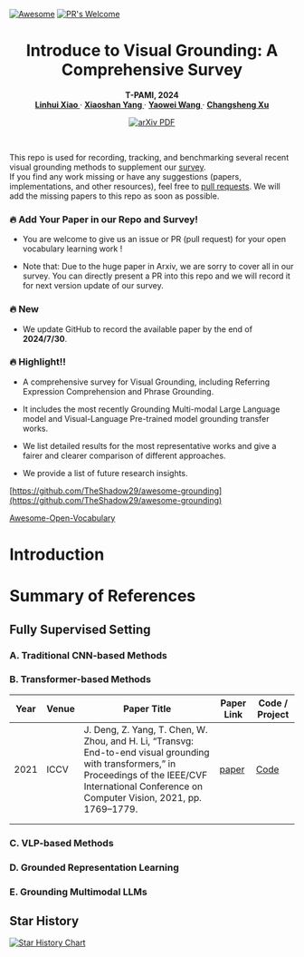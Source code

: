 [![Awesome](https://cdn.rawgit.com/sindresorhus/awesome/d7305f38d29fed78fa85652e3a63e154dd8e8829/media/badge.svg)](https://github.com/sindresorhus/awesome)
[![PR's Welcome](https://img.shields.io/badge/PRs-welcome-brightgreen.svg?style=flat)](https://github.com/linhuixiao/Awesome-Visual-Grounding/pulls)
<br />
<p align="center">
  <h1 align="center">Introduce to Visual Grounding: A Comprehensive Survey</h1>
  <p align="center">
    <b> T-PAMI, 2024 </b>
    <br />
    <a href="https://scholar.google.com.hk/citations?user=4rTE4ogAAAAJ&hl=zh-CN&oi=sra"><strong> Linhui Xiao </strong></a>
    ·
    <a href="https://yangxs.ac.cn/home"><strong>Xiaoshan Yang </strong></a>
    ·
    <a href="https://scholar.google.com.hk/citations?user=o_DllmIAAAAJ&hl=zh-CN"><strong>Yaowei Wang </strong></a>
    ·
    <a href="https://scholar.google.com.hk/citations?user=hI9NRDkAAAAJ&hl=zh-CN"><strong>Changsheng Xu</strong></a>
  </p>

  <p align="center">
    <a href='https://arxiv.org/'>
      <img src='https://img.shields.io/badge/arXiv-PDF-green?style=flat&logo=arXiv&logoColor=green' alt='arXiv PDF'>
    </a>

[//]: # (    <a href='https://ieeexplore.ieee.org/document/10420487'>)
[//]: # (      <img src='https://img.shields.io/badge/TPAMI-PDF-blue?style=flat&logo=IEEE&logoColor=green' alt='TPAMI PDF'>)
[//]: # (    </a>)
[//]: # (  </p>)
<br />

This repo is used for recording, tracking, and benchmarking several recent visual grounding methods to supplement our [survey]().  
If you find any work missing or have any suggestions (papers, implementations, and other resources), feel free to [pull requests](https://github.com/linhuixiao/Awesome-Visual-Grounding/pulls).
We will add the missing papers to this repo as soon as possible.

### 🔥 Add Your Paper in our Repo and Survey!

- You are welcome to give us an issue or PR (pull request) for your open vocabulary learning work !

- Note that: Due to the huge paper in Arxiv, we are sorry to cover all in our survey. You can directly present a PR into this repo and we will record it for next version update of our survey.

[//]: # (- **Our survey will be updated in 2024.3.**)


### 🔥 New

[//]: # ([-] Our work is accepted by T-PAMI !!! 🔥🔥🔥)

[//]: # ([-] We update GitHub to record the available paper by the end of **2024/1/10**.)

- We update GitHub to record the available paper by the end of **2024/7/30**.


### 🔥 Highlight!!

- A comprehensive survey for Visual Grounding, including Referring Expression Comprehension and Phrase Grounding.

- It includes the most recently Grounding Multi-modal Large Language model and Visual-Language Pre-trained model grounding transfer works. 

- We list detailed results for the most representative works and give a fairer and clearer comparison of different approaches.

- We provide a list of future research insights.


[https://github.com/TheShadow29/awesome-grounding](https://github.com/TheShadow29/awesome-grounding)

[Awesome-Open-Vocabulary](https://github.com/jianzongwu/Awesome-Open-Vocabulary)

# Introduction



# Summary of References

## Fully Supervised Setting

### A. Traditional CNN-based Methods

### B. Transformer-based Methods




| Year | Venue | Paper Title | Paper Link                                                                                                                                    | Code / Project |
|------|-------| ---- |---------------------------------------------------------------------------------------------------------------------------------------------|----------------|
| 2021 | ICCV   | J. Deng, Z. Yang, T. Chen, W. Zhou, and H. Li, “Transvg: End-to-end visual grounding with transformers,” in Proceedings of the IEEE/CVF International Conference on Computer Vision, 2021, pp. 1769–1779.    | [paper](http://openaccess.thecvf.com/content/ICCV2021/html/Deng_TransVG_End-to-End_Visual_Grounding_With_Transformers_ICCV_2021_paper.html) | [Code](https://github.com/djiajunustc/TransVG) 
|      |       |      |                                                                                                                                             |
|      |       |      |                                                                                                                                             |


### C. VLP-based Methods

### D. Grounded Representation Learning

### E. Grounding Multimodal LLMs





## Star History

[![Star History Chart](https://api.star-history.com/svg?repos=linhuixiao/Awesome-Visual-Grounding&type=Date)](https://star-history.com/#linhuixiao/Awesome-Visual-Grounding&Date)




